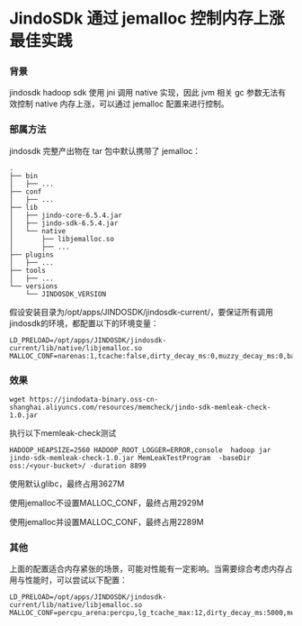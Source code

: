 # JindoSDk 通过 jemalloc 控制内存上涨最佳实践

### 背景

jindosdk hadoop sdk 使用 jni 调用 native 实现，因此 jvm 相关 gc 参数无法有效控制 native 内存上涨，可以通过 jemalloc 配置来进行控制。

### 部属方法

jindosdk 完整产出物在 tar 包中默认携带了 jemalloc：

```
.
├── bin
│   ├── ...
├── conf
│   ├── ...
├── lib
│   ├── jindo-core-6.5.4.jar
│   ├── jindo-sdk-6.5.4.jar
│   └── native
│       ├── libjemalloc.so
│       ├── ...
├── plugins
│   ├── ...
├── tools
│   ├── ...
└── versions
    └── JINDOSDK_VERSION
```

假设安装目录为/opt/apps/JINDOSDK/jindosdk-current/，要保证所有调用jindosdk的环境，都配置以下的环境变量：

```
LD_PRELOAD=/opt/apps/JINDOSDK/jindosdk-current/lib/native/libjemalloc.so
MALLOC_CONF=narenas:1,tcache:false,dirty_decay_ms:0,muzzy_decay_ms:0,background_thread:true,abort_conf:true
```

### 效果

```
wget https://jindodata-binary.oss-cn-shanghai.aliyuncs.com/resources/memcheck/jindo-sdk-memleak-check-1.0.jar
```

执行以下memleak-check测试

`HADOOP_HEAPSIZE=2560 HADOOP_ROOT_LOGGER=ERROR,console  hadoop jar jindo-sdk-memleak-check-1.0.jar MemLeakTestProgram  -baseDir oss:/<your-bucket>/ -duration 8899`

使用默认glibc，最终占用3627M

使用jemalloc不设置MALLOC_CONF，最终占用2929M

使用jemalloc并设置MALLOC_CONF，最终占用2289M

### 其他

上面的配置适合内存紧张的场景，可能对性能有一定影响。当需要综合考虑内存占用与性能时，可以尝试以下配置：
```
LD_PRELOAD=/opt/apps/JINDOSDK/jindosdk-current/lib/native/libjemalloc.so
MALLOC_CONF=percpu_arena:percpu,lg_tcache_max:12,dirty_decay_ms:5000,muzzy_decay_ms:5000
```